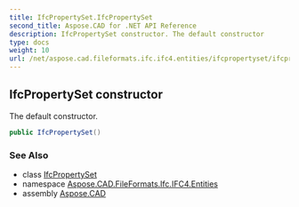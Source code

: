 ```yaml
---
title: IfcPropertySet.IfcPropertySet
second_title: Aspose.CAD for .NET API Reference
description: IfcPropertySet constructor. The default constructor
type: docs
weight: 10
url: /net/aspose.cad.fileformats.ifc.ifc4.entities/ifcpropertyset/ifcpropertyset/
---
```

## IfcPropertySet constructor

The default constructor.

```csharp
public IfcPropertySet()
```

### See Also

* class [IfcPropertySet](../)
* namespace [Aspose.CAD.FileFormats.Ifc.IFC4.Entities](../../ifcpropertyset/)
* assembly [Aspose.CAD](../../../)


